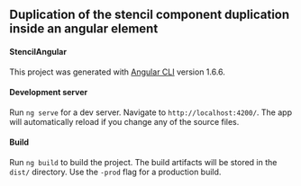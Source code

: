 ## Duplication of the stencil component duplication inside an angular element 


#### StencilAngular

This project was generated with [Angular CLI](https://github.com/angular/angular-cli) version 1.6.6.

#### Development server

Run `ng serve` for a dev server. Navigate to `http://localhost:4200/`. The app will automatically reload if you change any of the source files.

#### Build

Run `ng build` to build the project. The build artifacts will be stored in the `dist/` directory. Use the `-prod` flag for a production build.

